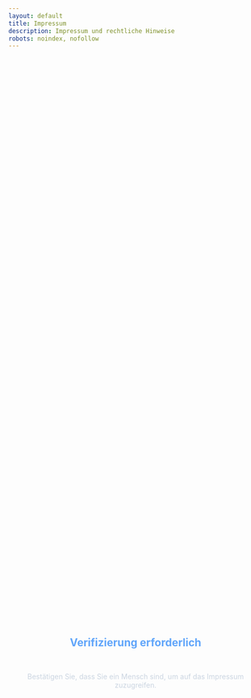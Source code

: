 ```yaml
---
layout: default
title: Impressum
description: Impressum und rechtliche Hinweise
robots: noindex, nofollow
---
```


<div id="turnstile-protection" style="display: flex; flex-direction: column; align-items: center; justify-content: center; min-height: 60vh; text-align: center;">
  <h2 style="color: #60a5fa; margin-bottom: 2rem;">Verifizierung erforderlich</h2>
  <p style="color: #cbd5e1; margin-bottom: 2rem;">Bestätigen Sie, dass Sie ein Mensch sind, um auf das Impressum zuzugreifen.</p>
  <div class="cf-turnstile" 
       data-sitekey="0x4AAAAAABhCvPtIE3gog0lZ" 
       data-callback="onImpressumTurnstileSuccess" 
       data-error-callback="onImpressumTurnstileError"
       data-theme="dark"
       data-size="normal">
  </div>
</div>

<div id="impressum-content" class="impressum-page" style="display: none;">
  <div class="legal-container">
    
    <header class="legal-header">
      <h1 class="legal-title">Impressum</h1>
      <p class="legal-subtitle">Angaben gemäß § 5 TMG</p>
    </header>

    <section class="legal-section contact-info">
      <h2 class="section-heading">Verantwortlich für den Inhalt</h2>
      <div class="contact-card">
        <div class="contact-details">
          <div class="contact-item">
            <span class="contact-label">Name:</span>
            <span class="contact-value">Thomas Schuster</span>
          </div>
          <div class="contact-item">
            <span class="contact-label">Adresse:</span>
            <span class="contact-value">
              Schachenmeierstraße 16<br>
              80636 München<br>
              Deutschland
            </span>
          </div>
          <div class="contact-item">
            <span class="contact-label">E-Mail:</span>
            <span class="contact-value">th.kingsepp@gmail.com</span>
          </div>
          <div class="contact-item">
            <span class="contact-label">Telefon:</span>
            <span class="contact-value">08992657184</span>
          </div>
        </div>
      </div>
    </section>

    <section class="legal-section">
      <h2 class="section-heading">Haftungsausschluss</h2>
      
      <div class="legal-subsection">
        <h3 class="subsection-heading">Haftung für Inhalte</h3>
        <p class="legal-text">
          Die Inhalte dieser Website wurden mit größter Sorgfalt erstellt. Für die Richtigkeit, 
          Vollständigkeit und Aktualität der Inhalte können wir jedoch keine Gewähr übernehmen. 
          Als Diensteanbieter sind wir gemäß § 7 Abs. 1 TMG für eigene Inhalte auf diesen Seiten 
          nach den allgemeinen Gesetzen verantwortlich.
        </p>
      </div>

      <div class="legal-subsection">
        <h3 class="subsection-heading">Haftung für Links</h3>
        <p class="legal-text">
          Unser Angebot enthält Links zu externen Webseiten Dritter, auf deren Inhalte wir keinen 
          Einfluss haben. Deshalb können wir für diese fremden Inhalte auch keine Gewähr übernehmen. 
          Für die Inhalte der verlinkten Seiten ist stets der jeweilige Anbieter oder Betreiber 
          der Seiten verantwortlich.
        </p>
      </div>

      <div class="legal-subsection">
        <h3 class="subsection-heading">Urheberrecht</h3>
        <p class="legal-text">
          Die durch die Seitenbetreiber erstellten Inhalte und Werke auf diesen Seiten unterliegen 
          dem deutschen Urheberrecht. Die Vervielfältigung, Bearbeitung, Verbreitung und jede Art 
          der Verwertung außerhalb der Grenzen des Urheberrechtes bedürfen der schriftlichen 
          Zustimmung des jeweiligen Autors bzw. Erstellers.
        </p>
      </div>
    </section>

    <section class="legal-section">
      <h2 class="section-heading">Datenschutz</h2>
      <p class="legal-text">
        Informationen zur Datenverarbeitung finden Sie in unserer 
        <a href="/datenschutz" class="legal-link">Datenschutzerklärung</a>.
      </p>
    </section>

    <section class="legal-section project-info">
      <h2 class="section-heading">Bildungszweck</h2>
      <div class="info-card">
        <p class="legal-text">
          Diese Website wurde im Rahmen eines Studienprojekts an der 
          <strong>Hochschule München</strong> erstellt und dient ausschließlich Bildungs- 
          und Informationszwecken. Das bereitgestellte AI4MBSE-Plugin wird kostenfrei 
          zur Verfügung gestellt.
        </p>
      </div>
    </section>

    <section class="legal-section license-section">
      <h2 class="section-heading">Software-Lizenz</h2>
      <div class="license-card">
        <div class="license-header">
          <h3 class="license-title">MIT-Lizenz</h3>
          <span class="license-badge">Open Source</span>
        </div>
        <div class="license-content">
          <p class="copyright-notice">
            <strong>Copyright © 2025 Thomas Schuster</strong>
          </p>
          <p class="legal-text">
            Hiermit wird unentgeltlich jeder Person, die eine Kopie der Software und der 
            zugehörigen Dokumentationsdateien erhält, die Erlaubnis erteilt, sie uneingeschränkt 
            zu nutzen, einschließlich der Rechte zur Nutzung, zum Kopieren, Verändern, 
            Zusammenfügen, Veröffentlichen, Verteilen, Unterlizenzieren und/oder Verkaufen.
          </p>
          <div class="license-condition">
            <strong>Bedingung:</strong> Obiger Copyright-Vermerk und dieser Erlaubnishinweis 
            sind in allen Kopien beizulegen.
          </div>
        </div>
      </div>
    </section>

    <section class="legal-section disclaimer-section">
      <h2 class="section-heading">Gewährleistungsausschluss</h2>
      <div class="disclaimer-card">
        <div class="disclaimer-warning">
          <h3 class="warning-title">⚠️ Wichtiger Hinweis</h3>
          <p class="warning-text">
            Das AI4MBSE-Plugin wird "wie besehen" ohne jegliche Gewährleistung bereitgestellt.
          </p>
        </div>
        
        <div class="disclaimer-list">
          <h4 class="disclaimer-subtitle">Ausschluss der Haftung für:</h4>
          <ul class="disclaimer-items">
            <li><strong>Funktionalität:</strong> Ordnungsgemäße Funktion der Software</li>
            <li><strong>Datenverlust:</strong> Verlust oder Beschädigung von Daten</li>
            <li><strong>Systemschäden:</strong> Schäden am Computer oder Software-Umgebung</li>
            <li><strong>Folgeschäden:</strong> Mittelbare oder unmittelbare Schäden</li>
            <li><strong>Datenschutz:</strong> Datenübertragung an Google Gemini API</li>
          </ul>
        </div>
        
        <div class="risk-notice">
          <strong>Die Nutzung erfolgt ausschließlich auf eigene Gefahr und Verantwortung.</strong>
        </div>
      </div>
    </section>

    <section class="legal-section external-services">
      <h2 class="section-heading">Externe Dienste</h2>
      
      <div class="service-grid">
        <div class="service-card">
          <h3 class="service-title">🤖 Google Gemini API</h3>
          <p class="service-description">
            Das AI4MBSE-Plugin nutzt die Google Gemini API. Es gelten die 
            <a href="https://policies.google.com/privacy" target="_blank" class="legal-link">
              Google Privacy Policy
            </a> und 
            <a href="https://ai.google.dev/gemini-api/terms" target="_blank" class="legal-link">
              Gemini API Terms
            </a>.
          </p>
        </div>
        
        <div class="service-card">
          <h3 class="service-title">🛡️ Cloudflare Turnstile</h3>
          <p class="service-description">
            Bot-Schutz durch Cloudflare Turnstile. Technische Daten werden an Cloudflare übertragen. 
            <a href="https://www.cloudflare.com/privacypolicy/" target="_blank" class="legal-link">
              Cloudflare Privacy Policy
            </a>
          </p>
        </div>
        
        <div class="service-card">
          <h3 class="service-title">📡 GitHub Pages</h3>
          <p class="service-description">
            Website-Hosting durch GitHub Pages. 
            <a href="https://docs.github.com/en/site-policy/privacy-policies/github-privacy-statement" target="_blank" class="legal-link">
              GitHub Privacy Statement
            </a>
          </p>
        </div>
      </div>
    </section>

    <footer class="legal-footer">
      <div class="footer-content">
        <p class="footer-text">
          <strong>Stand:</strong> Juni 2025
        </p>
        <p class="footer-note">
          Dieses Impressum entspricht den deutschen rechtlichen Anforderungen für private, 
          nicht-kommerzielle Websites.
        </p>
      </div>
    </footer>

  </div>
</div>